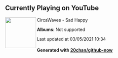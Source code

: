 ## Currently Playing on YouTube

[<img align="left" width="100" src="https://yt3.ggpht.com/ytc/AAUvwnhUkjk9k88AVDMvoAMXOvWzGqraApx6KUZqC6IzAQ=s176-c-k-c0x00ffffff-no-rj">](https://www.youtube.com/channel/UCQoovgBIVHzEPWCwWpFFMVA)

CircaWaves - Sad Happy

**Albums**: Not supported

Last updated at 03/05/2021 10:34

#### Generated with [20chan/github-now](https://github.com/20chan/github-now)


<!--
**20chan/20chan** is a ✨ _special_ ✨ repository because its `README.md` (this file) appears on your GitHub profile.

Here are some ideas to get you started:

- 🔭 I’m currently working on ...
- 🌱 I’m currently learning ...
- 👯 I’m looking to collaborate on ...
- 🤔 I’m looking for help with ...
- 💬 Ask me about ...
- 📫 How to reach me: ...
- 😄 Pronouns: ...
- ⚡ Fun fact: ...
-->
